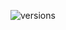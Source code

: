 ![versions](https://github.com/illinoistech-itm/vchandrasekaran/blob/master/ITMD-521/Images/week2versions.PNG)